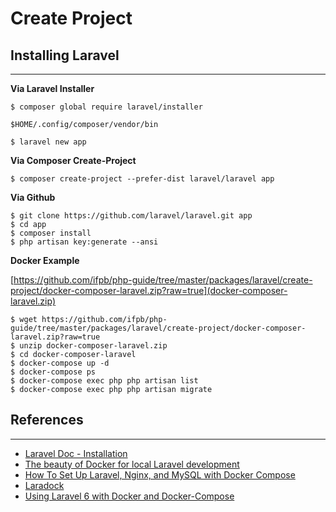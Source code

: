 # Create Project

## Installing Laravel

---

**Via Laravel Installer**

```
$ composer global require laravel/installer
```

```
$HOME/.config/composer/vendor/bin
```

```
$ laravel new app
```

**Via Composer Create-Project**

```
$ composer create-project --prefer-dist laravel/laravel app
```

**Via Github**

```
$ git clone https://github.com/laravel/laravel.git app
$ cd app
$ composer install
$ php artisan key:generate --ansi
```

**Docker Example**

[https://github.com/ifpb/php-guide/tree/master/packages/laravel/create-project/docker-composer-laravel.zip?raw=true](docker-composer-laravel.zip)

```
$ wget https://github.com/ifpb/php-guide/tree/master/packages/laravel/create-project/docker-composer-laravel.zip?raw=true
$ unzip docker-composer-laravel.zip
$ cd docker-composer-laravel
$ docker-compose up -d
$ docker-compose ps
$ docker-compose exec php php artisan list
$ docker-compose exec php php artisan migrate
```

## References

---

- [Laravel Doc - Installation](https://laravel.com/docs/6.x/installation)
- [The beauty of Docker for local Laravel development](https://dev.to/aschmelyun/the-beauty-of-docker-for-local-laravel-development-13c0)
- [How To Set Up Laravel, Nginx, and MySQL with Docker Compose](https://www.digitalocean.com/community/tutorials/how-to-set-up-laravel-nginx-and-mysql-with-docker-compose)
- [Laradock](https://laradock.io)
- [Using Laravel 6 with Docker and Docker-Compose](https://www.techiediaries.com/docker-compose-laravel/)
